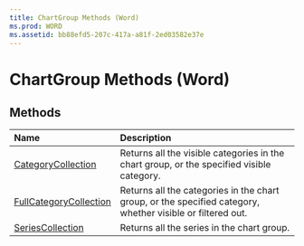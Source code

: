 ```yaml
---
title: ChartGroup Methods (Word)
ms.prod: WORD
ms.assetid: bb88efd5-207c-417a-a81f-2ed03582e37e
---
```



# ChartGroup Methods (Word)

## Methods



|**Name**|**Description**|
|:-----|:-----|
|[CategoryCollection](chartgroup-categorycollection-method-word.md)|Returns all the visible categories in the chart group, or the specified visible category.|
|[FullCategoryCollection](chartgroup-fullcategorycollection-method-word.md)|Returns all the categories in the chart group, or the specified category, whether visible or filtered out.|
|[SeriesCollection](chartgroup-seriescollection-method-word.md)|Returns all the series in the chart group.|

